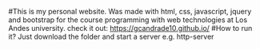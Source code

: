 #This is my personal website.
Was made with html, css, javascript, jquery and bootstrap for the course programming with web technologies at Los Andes university.
check it out: https://gcandrade10.github.io/
#How to run it? 
Just download the folder and start a server e.g. http-server
